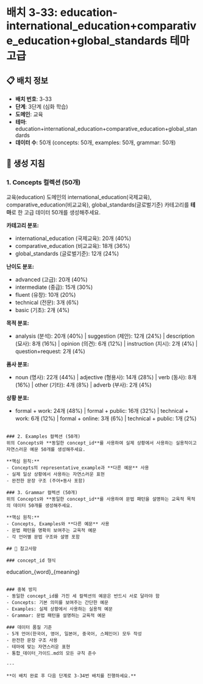 # 배치 3-33: education-international_education+comparative_education+global_standards 테마 고급

## 📋 배치 정보
- **배치 번호**: 3-33
- **단계**: 3단계 (심화 학습)
- **도메인**: 교육
- **테마**: education+international_education+comparative_education+global_standards
- **데이터 수**: 50개 (concepts: 50개, examples: 50개, grammar: 50개)

## 🎯 생성 지침

### 1. Concepts 컬렉션 (50개)
교육(education) 도메인의 international_education(국제교육), comparative_education(비교교육), global_standards(글로벌기준) 카테고리를 **테마**로 한 고급 데이터 50개를 생성해주세요.

**카테고리 분포:**
- international_education (국제교육): 20개 (40%)
- comparative_education (비교교육): 18개 (36%)
- global_standards (글로벌기준): 12개 (24%)

**난이도 분포:**
- advanced (고급): 20개 (40%)
- intermediate (중급): 15개 (30%)
- fluent (유창): 10개 (20%)
- technical (전문): 3개 (6%)
- basic (기초): 2개 (4%)

**목적 분포:**
- analysis (분석): 20개 (40%) | suggestion (제안): 12개 (24%) | description (묘사): 8개 (16%) | opinion (의견): 6개 (12%) | instruction (지시): 2개 (4%) | question+request: 2개 (4%)

**품사 분포:**
- noun (명사): 22개 (44%) | adjective (형용사): 14개 (28%) | verb (동사): 8개 (16%) | other (기타): 4개 (8%) | adverb (부사): 2개 (4%)

**상황 분포:**
- formal + work: 24개 (48%) | formal + public: 16개 (32%) | technical + work: 6개 (12%) | formal + online: 3개 (6%) | technical + public: 1개 (2%)

```

### 2. Examples 컬렉션 (50개)
위의 Concepts와 **동일한 concept_id**를 사용하여 실제 상황에서 사용하는 실용적이고 자연스러운 예문 50개를 생성해주세요.

**핵심 원칙:**
- Concepts의 representative_example과 **다른 예문** 사용
- 실제 일상 상황에서 사용하는 자연스러운 표현
- 완전한 문장 구조 (주어+동사 포함)

### 3. Grammar 컬렉션 (50개)
위의 Concepts와 **동일한 concept_id**를 사용하여 문법 패턴을 설명하는 교육적 목적의 데이터 50개를 생성해주세요.

**핵심 원칙:**
- Concepts, Examples와 **다른 예문** 사용
- 문법 패턴을 명확히 보여주는 교육적 예문
- 각 언어별 문법 구조와 설명 포함

## 📝 참고사항

### concept_id 형식
```
education_{word}_{meaning}
```

### 중복 방지
- 동일한 concept_id를 가진 세 컬렉션의 예문은 반드시 서로 달라야 함
- Concepts: 기본 의미를 보여주는 간단한 예문
- Examples: 실제 상황에서 사용하는 실용적 예문  
- Grammar: 문법 패턴을 설명하는 교육적 예문

### 데이터 품질 기준
- 5개 언어(한국어, 영어, 일본어, 중국어, 스페인어) 모두 작성
- 완전한 문장 구조 사용
- 테마에 맞는 자연스러운 표현
- 통합_데이터_가이드.md의 모든 규칙 준수

---

**이 배치 완료 후 다음 단계로 3-34번 배치를 진행하세요.**